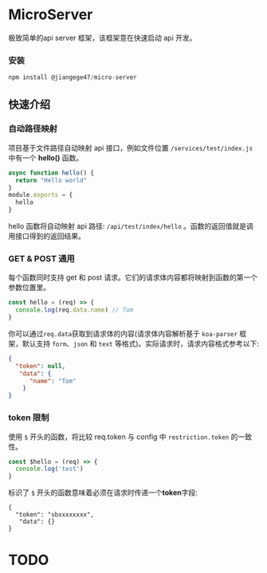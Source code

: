 # MicroServer

极致简单的api server 框架，该框架意在快速启动 api 开发。

### 安装

```javascript
npm install @jiangege47/micro-server
```

## 快速介绍

### 自动路径映射
项目基于文件路径自动映射 api 接口，例如文件位置 `/services/test/index.js` 中有一个 **hello()** 函数。
```javascript
async function hello() {
  return "Hello world"
}
module.exports = {
  hello
}
```
hello 函数将自动映射 api 路径: `/api/test/index/hello` 。函数的返回值就是调用接口得到的返回结果。


 ### GET & POST 通用
每个函数同时支持 get 和 post 请求。它们的请求体内容都将映射到函数的第一个参数位置里。
```javascript
const hello = (req) => {
  console.log(req.data.name) // Tom
}
```
你可以通过`req.data`获取到请求体的内容(请求体内容解析基于 `koa-parser` 框架，默认支持 `form`、`json` 和 `text` 等格式)。实际请求时，请求内容格式参考以下:
```json
{
  "token": null,
   "data": {
      "name": "Tom"
    }
}
```

### token 限制
使用 `$` 开头的函数，将比较 req.token 与 config 中 `restriction.token` 的一致性。 
```javascript
const $hello = (req) => {
  console.log('test')
}
```

标识了 `$` 开头的函数意味着必须在请求时传递一个**token**字段:
```
{
  "token": "sbxxxxxxxx",
   "data": {}
}
```
# TODO
